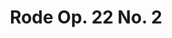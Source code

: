 ---
layout: default
grand_parent: Etudes
parent: Rode Op. 22
title: Rode Op. 22 No. 2
nav_order: 2
---